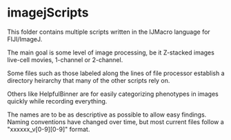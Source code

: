# imagejScripts

This folder contains multiple scripts written in the IJMacro language for FIJI/ImageJ.

The main goal is some level of image processing, be it Z-stacked images live-cell movies, 1-channel or 2-channel.

Some files such as those labeled along the lines of file processor establish a directory heirarchy that many of the other scripts rely on.

Others like HelpfulBinner are for easily categorizing phenotypes in images quickly while recording everything.

The names are to be as descriptive as possible to allow easy findings.
Naming conventions have changed over time, but most current files follow a "xxxxxx_v[0-9][0-9]" format.
